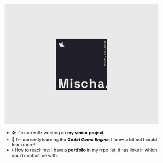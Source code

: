 ![Check out my portfolio!](https://github.com/mischal24/mischal24/blob/main/GithubBanner.png)

- 🛠️ I’m currently working on **my senior project**.
- 🌱 I’m currently learning the ***Godot Game Engine***, I know a bit but I could learn more!
- 📞 How to reach me: I have a **portfolio** in my repo list, it has links in which you'd contact me with.

